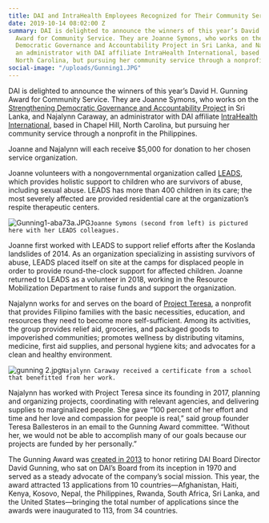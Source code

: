 ```yaml
---
title: DAI and IntraHealth Employees Recognized for Their Community Service
date: 2019-10-14 08:02:00 Z
summary: DAI is delighted to announce the winners of this year’s David H. Gunning
  Award for Community Service. They are Joanne Symons, who works on the Strengthening
  Democratic Governance and Accountability Project in Sri Lanka, and Najalynn Caraway,
  an administrator with DAI affiliate IntraHealth International, based in Chapel Hill,
  North Carolina, but pursuing her community service through a nonprofit in the Philippines.
social-image: "/uploads/Gunning1.JPG"
---
```


DAI is delighted to announce the winners of this year’s David H. Gunning Award for Community Service. They are Joanne Symons, who works on the [Strengthening Democratic Governance and Accountability Project](https://www.dai.com/our-work/projects/sri-lanka-strengthening-democratic-governance-and-accountability-project-sdgap) in Sri Lanka, and Najalynn Caraway, an administrator with DAI affiliate [IntraHealth International](https://www.intrahealth.org/), based in Chapel Hill, North Carolina, but pursuing her community service through a nonprofit in the Philippines.

Joanne and Najalynn will each receive $5,000 for donation to her chosen service organization.

Joanne volunteers with a nongovernmental organization called [LEADS](https://www.leads.lk/), which provides holistic support to children who are survivors of abuse, including sexual abuse. LEADS has more than 400 children in its care; the most severely affected are provided residential care at the organization’s respite therapeutic centers. 

![Gunning1-aba73a.JPG](/uploads/Gunning1-aba73a.JPG)`Joanne Symons (second from left) is pictured here with her LEADS colleagues.`

Joanne first worked with LEADS to support relief efforts after the Koslanda landslides of 2014. As an organization specializing in assisting survivors of abuse, LEADS placed itself on site at the camps for displaced people in order to provide round-the-clock support for affected children. Joanne returned to LEADS as a volunteer in 2018, working in the Resource Mobilization Department to raise funds and support the organization.

Najalynn works for and serves on the board of [Project Teresa](https://www.facebook.com/projectteresainc/), a nonprofit that provides Filipino families with the basic necessities, education, and resources they need to become more self-sufficient. Among its activities, the group provides relief aid, groceries, and packaged goods to impoverished communities; promotes wellness by distributing vitamins, medicine, first aid supplies, and personal hygiene kits; and advocates for a clean and healthy environment.

![gunning 2.jpg](/uploads/gunning%202.jpg)`Najalynn Caraway received a certificate from a school that benefitted from her work.`

Najalynn has worked with Project Teresa since its founding in 2017, planning and organizing projects, coordinating with relevant agencies, and delivering supplies to marginalized people. She gave “100 percent of her effort and time and her love and compassion for people is real,” said group founder Teresa Ballesteros in an email to the Gunning Award committee. “Without her, we would not be able to accomplish many of our goals because our projects are funded by her personally.”

The Gunning Award was [created in 2013](https://www.dai.com/news/dai-recognizes-two-employees-their-community-service) to honor retiring DAI Board Director David Gunning, who sat on DAI’s Board from its inception in 1970 and served as a steady advocate of the company’s social mission. This year, the award attracted 13 applications from 10 countries—Afghanistan, Haiti, Kenya, Kosovo, Nepal, the Philippines, Rwanda, South Africa, Sri Lanka, and the United States—bringing the total number of applications since the awards were inaugurated to 113, from 34 countries.